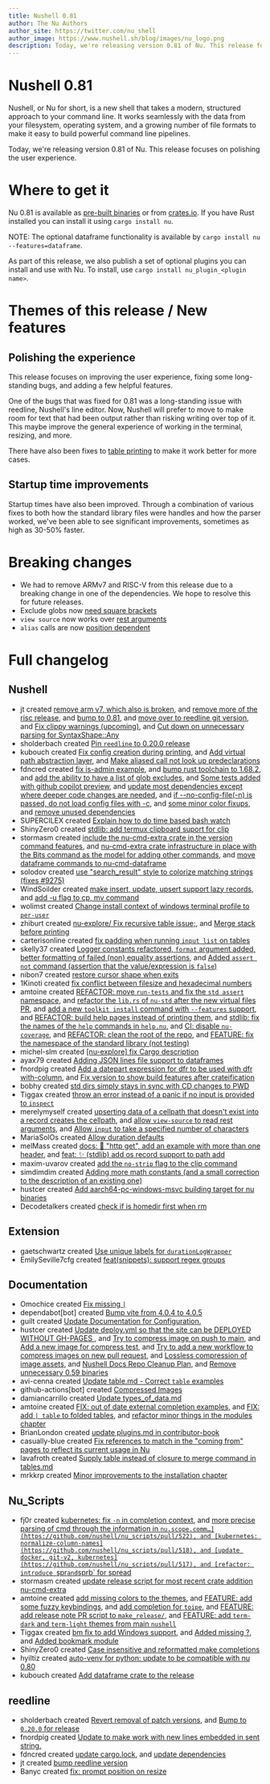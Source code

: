 ```yaml
---
title: Nushell 0.81
author: The Nu Authors
author_site: https://twitter.com/nu_shell
author_image: https://www.nushell.sh/blog/images/nu_logo.png
description: Today, we're releasing version 0.81 of Nu. This release focuses on polishing the user experience.
---
```


# Nushell 0.81

Nushell, or Nu for short, is a new shell that takes a modern, structured approach to your command line. It works seamlessly with the data from your filesystem, operating system, and a growing number of file formats to make it easy to build powerful command line pipelines.

Today, we're releasing version 0.81 of Nu. This release focuses on polishing the user experience.

<!-- more -->

# Where to get it

Nu 0.81 is available as [pre-built binaries](https://github.com/nushell/nushell/releases/tag/0.81.0) or from [crates.io](https://crates.io/crates/nu). If you have Rust installed you can install it using `cargo install nu`.

NOTE: The optional dataframe functionality is available by `cargo install nu --features=dataframe`.

As part of this release, we also publish a set of optional plugins you can install and use with Nu. To install, use `cargo install nu_plugin_<plugin name>`.

# Themes of this release / New features

## Polishing the experience

This release focuses on improving the user experience, fixing some long-standing bugs, and adding a few helpful features.

One of the bugs that was fixed for 0.81 was a long-standing issue with reedline, Nushell's line editor. Now, Nushell will prefer to move to make room for text that had been output rather than risking writing over top of it. This maybe improve the general experience of working in the terminal, resizing, and more.

There have also been fixes to [table printing](https://github.com/nushell/nushell/pull/9304) to make it work better for more cases.

## Startup time improvements

Startup times have also been improved. Through a combination of various fixes to both how the standard library files were handles and how the parser worked, we've been able to see significant improvements, sometimes as high as 30-50% faster.

# Breaking changes

- We had to remove ARMv7 and RISC-V from this release due to a breaking change in one of the dependencies. We hope to resolve this for future releases.
- Exclude globs now [need square brackets](https://github.com/nushell/nushell/pull/9343)
- `view source` now works over [rest arguments](https://github.com/nushell/nushell/pull/9247)
- `alias` calls are now [position dependent](https://github.com/nushell/nushell/pull/9244)

# Full changelog

## Nushell

- jt created [remove arm v7, which also is broken](https://github.com/nushell/nushell/pull/9376), and [remove more of the risc release](https://github.com/nushell/nushell/pull/9375), and [bump to 0.81](https://github.com/nushell/nushell/pull/9374), and [move over to reedline git version](https://github.com/nushell/nushell/pull/9283), and [Fix clippy warnings (upcoming)](https://github.com/nushell/nushell/pull/9282), and [Cut down on unnecessary parsing for SyntaxShape::Any](https://github.com/nushell/nushell/pull/9280)
- sholderbach created [Pin `reedline` to 0.20.0 release](https://github.com/nushell/nushell/pull/9370)
- kubouch created [Fix config creation during printing](https://github.com/nushell/nushell/pull/9353), and [Add virtual path abstraction layer](https://github.com/nushell/nushell/pull/9245), and [Make aliased call not look up predeclarations](https://github.com/nushell/nushell/pull/9244)
- fdncred created [fix is-admin example](https://github.com/nushell/nushell/pull/9350), and [bump rust toolchain to 1.68.2](https://github.com/nushell/nushell/pull/9346), and [add the ability to have a list of glob excludes](https://github.com/nushell/nushell/pull/9343), and [Some tests added with github copilot preview](https://github.com/nushell/nushell/pull/9332), and [update most dependencies except where deeper code changes are needed](https://github.com/nushell/nushell/pull/9296), and [if --no-config-file(-n) is passed, do not load config files with -c](https://github.com/nushell/nushell/pull/9286), and [some minor color fixups](https://github.com/nushell/nushell/pull/9270), and [remove unused dependencies](https://github.com/nushell/nushell/pull/9230)
- SUPERCILEX created [Explain how to do time based bash watch](https://github.com/nushell/nushell/pull/9345)
- ShinyZero0 created [stdlib: add termux clipboard suport for clip](https://github.com/nushell/nushell/pull/9334)
- stormasm created [include the nu-cmd-extra crate in the version command features](https://github.com/nushell/nushell/pull/9333), and [nu-cmd-extra crate infrastructure in place with the Bits command as the model for adding other commands](https://github.com/nushell/nushell/pull/9327), and [move dataframe commands to nu-cmd-dataframe](https://github.com/nushell/nushell/pull/9241)
- solodov created [use "search_result" style to colorize matching strings (fixes #9275)](https://github.com/nushell/nushell/pull/9326)
- WindSoilder created [make insert, update, upsert support lazy records](https://github.com/nushell/nushell/pull/9323), and [add -u flag to cp, mv command](https://github.com/nushell/nushell/pull/9214)
- wolimst created [Change install context of windows terminal profile to `per-user`](https://github.com/nushell/nushell/pull/9322)
- zhiburt created [nu-explore/ Fix recursive table issue;](https://github.com/nushell/nushell/pull/9321), and [Merge stack before printing](https://github.com/nushell/nushell/pull/9304)
- carterisonline created [fix padding when running `input list` on tables](https://github.com/nushell/nushell/pull/9316)
- skelly37 created [Logger constants refactored, `format` argument added, better formatting of failed (non) equality assertions](https://github.com/nushell/nushell/pull/9315), and [Added `assert not` command (assertion that the value/expression is `false`)](https://github.com/nushell/nushell/pull/9235)
- nibon7 created [restore cursor shape when exits](https://github.com/nushell/nushell/pull/9314)
- 1Kinoti created [fix conflict between filesize and hexadecimal numbers](https://github.com/nushell/nushell/pull/9309)
- amtoine created [REFACTOR: move `run-tests` and fix the `std assert` namespace](https://github.com/nushell/nushell/pull/9303), and [refactor the `lib.rs` of `nu-std` after the new virtual files PR](https://github.com/nushell/nushell/pull/9289), and [add a new `toolkit install` command with `--features` support](https://github.com/nushell/nushell/pull/9288), and [REFACTOR: build help pages instead of printing them](https://github.com/nushell/nushell/pull/9253), and [stdlib: fix the names of the `help` commands in `help.nu`](https://github.com/nushell/nushell/pull/9252), and [CI: disable `nu-coverage`](https://github.com/nushell/nushell/pull/9251), and [REFACTOR: clean the root of the repo](https://github.com/nushell/nushell/pull/9231), and [FEATURE: fix the namespace of the standard library (not testing)](https://github.com/nushell/nushell/pull/9193)
- michel-slm created [[nu-explore] fix Cargo description](https://github.com/nushell/nushell/pull/9297)
- ayax79 created [Adding JSON lines file support to dataframes](https://github.com/nushell/nushell/pull/9291)
- fnordpig created [Add a datepart expression for dfr to be used with dfr with-column](https://github.com/nushell/nushell/pull/9285), and [Fix version to show build features after crateification](https://github.com/nushell/nushell/pull/9262)
- bobhy created [std dirs simply stays in sync with CD changes to PWD](https://github.com/nushell/nushell/pull/9267)
- Tiggax created [throw an error instead of a panic if no input is provided to `inspect`](https://github.com/nushell/nushell/pull/9259)
- merelymyself created [upserting data of a cellpath that doesn't exist into a record creates the cellpath](https://github.com/nushell/nushell/pull/9257), and [allow `view-source` to read rest arguments](https://github.com/nushell/nushell/pull/9247), and [Allow `input` to take a specified number of characters](https://github.com/nushell/nushell/pull/9242)
- MariaSolOs created [Allow duration defaults](https://github.com/nushell/nushell/pull/9249)
- melMass created [docs: 📝 "http get", add an example with more than one header](https://github.com/nushell/nushell/pull/9240), and [feat: ✨ (stdlib) add os record support to path add](https://github.com/nushell/nushell/pull/9238)
- maxim-uvarov created [add the `no-strip` flag to the clip command](https://github.com/nushell/nushell/pull/9216)
- simdimdim created [Adding more math constants (and a small correction to the description of an existing one)](https://github.com/nushell/nushell/pull/9181)
- hustcer created [Add aarch64-pc-windows-msvc building target for nu binaries](https://github.com/nushell/nushell/pull/9162)
- Decodetalkers created [check if is homedir first when rm](https://github.com/nushell/nushell/pull/9117)

## Extension

- gaetschwartz created [Use unique labels for `durationLogWrapper`](https://github.com/nushell/vscode-nushell-lang/pull/133)
- EmilySeville7cfg created [feat(snippets): support regex groups](https://github.com/nushell/vscode-nushell-lang/pull/130)

## Documentation

- Omochice created [Fix missing `|`](https://github.com/nushell/nushell.github.io/pull/942)
- dependabot[bot] created [Bump vite from 4.0.4 to 4.0.5](https://github.com/nushell/nushell.github.io/pull/940)
- guilt created [Update Documentation for Configuration.](https://github.com/nushell/nushell.github.io/pull/938)
- hustcer created [Update deploy.yml so that the site can be DEPLOYED WITHOUT GH-PAGES ](https://github.com/nushell/nushell.github.io/pull/937), and [Try to compress image on push to main](https://github.com/nushell/nushell.github.io/pull/932), and [Add a new image for compress test](https://github.com/nushell/nushell.github.io/pull/931), and [Try to add a new workflow to compress images on new pull request](https://github.com/nushell/nushell.github.io/pull/930), and [Lossless compression of image assets](https://github.com/nushell/nushell.github.io/pull/929), and [Nushell Docs Repo Cleanup Plan](https://github.com/nushell/nushell.github.io/pull/926), and [Remove unnecessary 0.59 binaries](https://github.com/nushell/nushell.github.io/pull/925)
- avi-cenna created [Update table.md - Correct `table` examples](https://github.com/nushell/nushell.github.io/pull/934)
- github-actions[bot] created [Compressed Images](https://github.com/nushell/nushell.github.io/pull/933)
- damiancarrillo created [Update types_of_data.md](https://github.com/nushell/nushell.github.io/pull/927)
- amtoine created [FIX: out of date external completion examples](https://github.com/nushell/nushell.github.io/pull/923), and [FIX: add `| table` to folded tables](https://github.com/nushell/nushell.github.io/pull/918), and [refactor minor things in the modules chapter](https://github.com/nushell/nushell.github.io/pull/915)
- BrianLondon created [update plugins.md in contributor-book](https://github.com/nushell/nushell.github.io/pull/921)
- casually-blue created [Fix references to match in the "coming from" pages to reflect its current usage in Nu](https://github.com/nushell/nushell.github.io/pull/920)
- lavafroth created [Supply table instead of closure to merge command in tables.md](https://github.com/nushell/nushell.github.io/pull/919)
- mrkkrp created [Minor improvements to the installation chapter](https://github.com/nushell/nushell.github.io/pull/914)

## Nu_Scripts

- fj0r created [kubernetes: fix `-n` in completion context](https://github.com/nushell/nu_scripts/pull/523), and [more precise parsing of cmd through the information in `nu.scope.comm…](https://github.com/nushell/nu_scripts/pull/522), and [kubernetes: normalize-column-names](https://github.com/nushell/nu_scripts/pull/518), and [update docker, git-v2, kubernetes](https://github.com/nushell/nu_scripts/pull/517), and [refactor: introduce `spr` and `sprb` for spread](https://github.com/nushell/nu_scripts/pull/504)
- stormasm created [update release script for most recent crate addition nu-cmd-extra](https://github.com/nushell/nu_scripts/pull/521)
- amtoine created [add missing colors to the themes](https://github.com/nushell/nu_scripts/pull/520), and [FEATURE: add some fuzzy keybindings](https://github.com/nushell/nu_scripts/pull/512), and [add completion for `toipe`](https://github.com/nushell/nu_scripts/pull/508), and [FEATURE: add release note PR script to `make_release/`](https://github.com/nushell/nu_scripts/pull/506), and [FEATURE: add `term-dark` and `term-light` themes from main `nushell`](https://github.com/nushell/nu_scripts/pull/500)
- Tiggax created [bm fix to add Windows support](https://github.com/nushell/nu_scripts/pull/516), and [Added missing ?](https://github.com/nushell/nu_scripts/pull/511), and [Added bookmark module](https://github.com/nushell/nu_scripts/pull/509)
- ShinyZero0 created [Case insensitive and reformatted make completions](https://github.com/nushell/nu_scripts/pull/515)
- hyiltiz created [auto-venv for python: update to be compatible with nu 0.80](https://github.com/nushell/nu_scripts/pull/513)
- kubouch created [Add dataframe crate to the release](https://github.com/nushell/nu_scripts/pull/507)

## reedline

- sholderbach created [Revert removal of patch versions](https://github.com/nushell/reedline/pull/590), and [Bump to `0.20.0` for release](https://github.com/nushell/reedline/pull/581)
- fnordpig created [Update to make work with new lines embedded in sent string.](https://github.com/nushell/reedline/pull/588)
- fdncred created [update cargo.lock](https://github.com/nushell/reedline/pull/587), and [update dependencies](https://github.com/nushell/reedline/pull/586)
- jt created [bump reedline version](https://github.com/nushell/reedline/pull/585)
- Banyc created [fix: prompt position on resize](https://github.com/nushell/reedline/pull/578)
